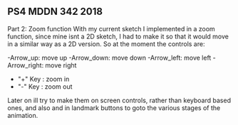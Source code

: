 ## PS4 MDDN 342 2018

Part 2: Zoom function
With my current sketch I implemented in a zoom function, since mine isnt a 2D sketch, I had to make it so that it would move in a similar way as a 2D version. So at the moment the controls are:

-Arrow_up: move up
-Arrow_down: move down
-Arrow_left: move left
-Arrow_right: move right
- "+" Key : zoom in
- "-" Key : zoom out

Later on ill try to make them on screen controls, rather than keyboard based ones, and also and in landmark buttons to goto the various stages of the animation.